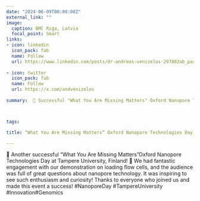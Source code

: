 ```yaml
---
date: "2024-06-09T00:00:00Z"
external_link: ""
image:
  caption: BMC Riga, Latvia
  focal_point: Smart
links:
- icon: linkedin
  icon_pack: fab
  name: Follow
  url: https://www.linkedin.com/posts/dr-andreas-venizelos-297802ab_passionforscience-oxfordnanopore-riga-activity-7216743327667220480-PR1c?utm_source=share&utm_medium=member_desktop
  
- icon: twitter
  icon_pack: fab
  name: Follow
  url: https://x.com/andvenizelos
  
summary:  🎉 Successful "What You Are Missing Matters" Oxford Nanopore Technologies Day at Tampere University! 🎉 Great engagement with our flow cell demonstration and insightful questions about nanopore technology. Thanks to everyone who participated and made this event a success!



tags:

title: “What You Are Missing Matters” Oxford Nanopore Technologies Day, BMC Riga, Latvia

---
```


🎉 Another successful “What You Are Missing Matters”Oxford Nanopore Technologies Day at Tampere University, Finland! 🎉
We had fantastic engagement with our demonstration on loading flow cells, and the audience was full of great questions about nanopore technology. It was inspiring to see such enthusiasm and curiosity!
Thanks to everyone who joined us and made this event a success!
#NanoporeDay #TampereUniversity #Innovation#Genomics